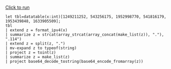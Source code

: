 [Click to run](https://dataexplorer.azure.com/clusters/help/databases/Samples?query=H4sIAAAAAAAEAGWQ0W6EIBBF3/0K4hMmthEElW72S5rGoI4NrYjB2Y1r+vFFtg+7aUgmzD0zcwcmQILddB40htNNQLc3M2P2zrhQnDEueU6kKLmsWC1zwpTkSjV1XRwya1iQVZRLUapGNOFelaUqpCzUxykJs5MfAhvCPJCdnMnovNXYmuUq6JYFtl6s1d7sEPGKvtdItff61j4lvZuPxOpvaCezIt2zLCfpaxojYyLNnp3WZTKh6l4TkL2+wLboSNERvC3gRho8zPx58MW7L+gx9qILnxAc/u33aP/Q0+kVKtEO0LsBWnT3qfRPhjnKo3c2vuVYPfkFBmXJMHoBAAA=)

```kql
let tbl=datatable(x:int)[1249211252, 543256175, 1952998770, 541816179, 1953439848, 1633905509];
tbl
| extend z = format_ipv4(x)
| summarize z = strcat(array_strcat(array_concat(make_list(z)), "."), ".114")
| extend z = split(z, ".")
| mv-expand z to typeof(string)
| project z = toint(z)
| summarize z = make_list(z)
| project base64_decode_tostring(base64_encode_fromarray(z))

```